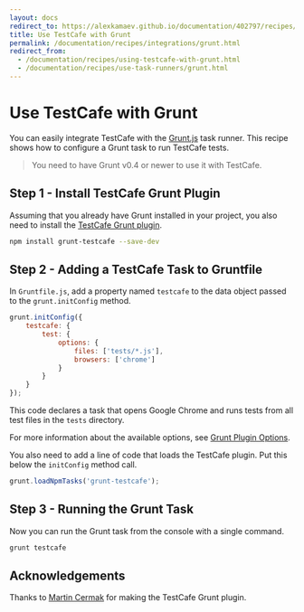 ```yaml
---
layout: docs
redirect_to: https://alexkamaev.github.io/documentation/402797/recipes/integrations/grunt
title: Use TestCafe with Grunt
permalink: /documentation/recipes/integrations/grunt.html
redirect_from:
  - /documentation/recipes/using-testcafe-with-grunt.html
  - /documentation/recipes/use-task-runners/grunt.html
---
```

# Use TestCafe with Grunt

You can easily integrate TestCafe with the [Grunt.js](https://gruntjs.com/) task runner.
This recipe shows how to configure a Grunt task to run TestCafe tests.

> You need to have Grunt v0.4 or newer to use it with TestCafe.

## Step 1 - Install TestCafe Grunt Plugin

Assuming that you already have Grunt installed in your project, you also need to install the [TestCafe Grunt plugin](https://github.com/crudo/grunt-testcafe).

```sh
npm install grunt-testcafe --save-dev
```

## Step 2 - Adding a TestCafe Task to Gruntfile

In `Gruntfile.js`, add a property named `testcafe` to the data object passed to the `grunt.initConfig` method.

```js
grunt.initConfig({
    testcafe: {
        test: {
            options: {
                files: ['tests/*.js'],
                browsers: ['chrome']
            }
        }
    }
});
```

This code declares a task that opens Google Chrome and runs tests from all test files in the `tests` directory.

For more information about the available options, see [Grunt Plugin Options](https://github.com/crudo/grunt-testcafe#options).

You also need to add a line of code that loads the TestCafe plugin. Put this below the `initConfig` method call.

```js
grunt.loadNpmTasks('grunt-testcafe');
```

## Step 3 - Running the Grunt Task

Now you can run the Grunt task from the console with a single command.

```sh
grunt testcafe
```

## Acknowledgements

Thanks to [Martin Cermak](https://github.com/crudo) for making the TestCafe Grunt plugin.
